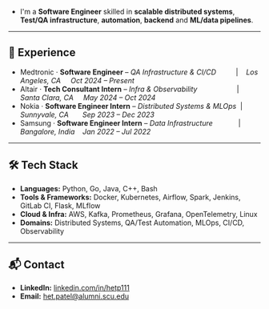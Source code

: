 * I'm a **Software Engineer** skilled in **scalable distributed systems**, **Test/QA infrastructure**, **automation**, **backend** and **ML/data pipelines**.

---
## 💼 Experience
* Medtronic · **Software Engineer** – _QA Infrastructure & CI/CD_&nbsp;&nbsp;&nbsp;&nbsp;&nbsp;&nbsp;&nbsp;&nbsp;&nbsp;&nbsp;|&nbsp;&nbsp;&nbsp; *Los Angeles, CA &nbsp;&nbsp;&nbsp; Oct 2024 – Present*  
* Altair · **Tech Consultant Intern** – _Infra & Observability_&nbsp;&nbsp;&nbsp;&nbsp;&nbsp;&nbsp;&nbsp;&nbsp;&nbsp;&nbsp;&nbsp;&nbsp;&nbsp;&nbsp;&nbsp;&nbsp;&nbsp;&nbsp;&nbsp;&nbsp;|&nbsp;&nbsp;&nbsp; *Santa Clara, CA &nbsp;&nbsp;&nbsp; May 2024 – Oct 2024*  
* Nokia · **Software Engineer Intern** – _Distributed Systems & MLOps_&nbsp;&nbsp;|&nbsp;&nbsp;&nbsp; *Sunnyvale, CA &nbsp;&nbsp;&nbsp;&nbsp;&nbsp; Sep 2023 – Dec 2023*  
* Samsung · **Software Engineer Intern** – _Data Infrastructure_&nbsp;&nbsp;&nbsp;&nbsp;&nbsp;&nbsp;&nbsp;&nbsp;&nbsp;&nbsp;&nbsp;&nbsp;&nbsp;|&nbsp;&nbsp;&nbsp; *Bangalore, India &nbsp;&nbsp; Jan 2022 – Jul 2022*  

---
## 🛠️ Tech Stack
* **Languages:** Python, Go, Java, C++, Bash  
* **Tools & Frameworks:** Docker, Kubernetes, Airflow, Spark, Jenkins, GitLab CI, Flask, MLflow  
* **Cloud & Infra:** AWS, Kafka, Prometheus, Grafana, OpenTelemetry, Linux  
* **Domains:** Distributed Systems, QA/Test Automation, MLOps, CI/CD, Observability


---
## 📬 Contact
* **LinkedIn:** [linkedin.com/in/hetp111](https://www.linkedin.com/in/hetp111)&nbsp;&nbsp;&nbsp;&nbsp;&nbsp;
* **Email:** [het.patel@alumni.scu.edu](mailto:het.patel@alumni.scu.edu)
